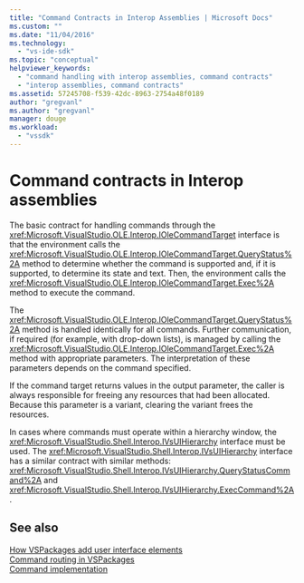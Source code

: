 ```yaml
---
title: "Command Contracts in Interop Assemblies | Microsoft Docs"
ms.custom: ""
ms.date: "11/04/2016"
ms.technology: 
  - "vs-ide-sdk"
ms.topic: "conceptual"
helpviewer_keywords: 
  - "command handling with interop assemblies, command contracts"
  - "interop assemblies, command contracts"
ms.assetid: 57245708-f539-42dc-8963-2754a48f0189
author: "gregvanl"
ms.author: "gregvanl"
manager: douge
ms.workload: 
  - "vssdk"
---
```

# Command contracts in Interop assemblies
The basic contract for handling commands through the <xref:Microsoft.VisualStudio.OLE.Interop.IOleCommandTarget> interface is that the environment calls the <xref:Microsoft.VisualStudio.OLE.Interop.IOleCommandTarget.QueryStatus%2A> method to determine whether the command is supported and, if it is supported, to determine its state and text. Then, the environment calls the <xref:Microsoft.VisualStudio.OLE.Interop.IOleCommandTarget.Exec%2A> method to execute the command.  
  
 The <xref:Microsoft.VisualStudio.OLE.Interop.IOleCommandTarget.QueryStatus%2A> method is handled identically for all commands. Further communication, if required (for example, with drop-down lists), is managed by calling the <xref:Microsoft.VisualStudio.OLE.Interop.IOleCommandTarget.Exec%2A> method with appropriate parameters. The interpretation of these parameters depends on the command specified.  
  
 If the command target returns values in the output parameter, the caller is always responsible for freeing any resources that had been allocated. Because this parameter is a variant, clearing the variant frees the resources.  
  
 In cases where commands must operate within a hierarchy window, the <xref:Microsoft.VisualStudio.Shell.Interop.IVsUIHierarchy> interface must be used. The <xref:Microsoft.VisualStudio.Shell.Interop.IVsUIHierarchy> interface has a similar contract with similar methods: <xref:Microsoft.VisualStudio.Shell.Interop.IVsUIHierarchy.QueryStatusCommand%2A> and <xref:Microsoft.VisualStudio.Shell.Interop.IVsUIHierarchy.ExecCommand%2A>.  
  
## See also  
 [How VSPackages add user interface elements](../../extensibility/internals/how-vspackages-add-user-interface-elements.md)   
 [Command routing in VSPackages](../../extensibility/internals/command-routing-in-vspackages.md)   
 [Command implementation](../../extensibility/internals/command-implementation.md)